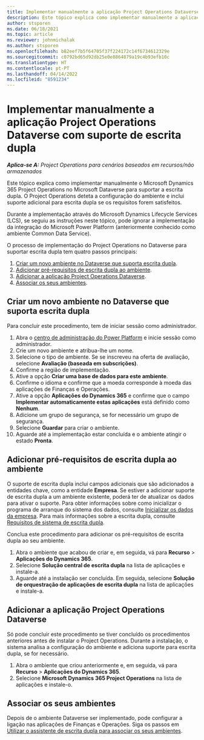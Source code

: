 ```yaml
---
title: Implementar manualmente a aplicação Project Operations Dataverse com suporte de escrita dupla
description: Este tópico explica como implementar manualmente a aplicação Project Operations Dataverse para suportar a escrita dupla.
author: stsporen
ms.date: 06/18/2021
ms.topic: article
ms.reviewer: johnmichalak
ms.author: stsporen
ms.openlocfilehash: b82eef7b5f64705f37f224172c14f6734612329e
ms.sourcegitcommit: c0792bd65d92db25e0e8864879a19c4b93efb10c
ms.translationtype: HT
ms.contentlocale: pt-PT
ms.lasthandoff: 04/14/2022
ms.locfileid: "8591234"
---
```

# <a name="manually-deploy-the-project-operations-dataverse-app-with-dual-write-support"></a>Implementar manualmente a aplicação Project Operations Dataverse com suporte de escrita dupla

_**Aplica-se A:** Project Operations para cenários baseados em recursos/não armazenados_

Este tópico explica como implementar manualmente o Microsoft Dynamics 365 Project Operations no Microsoft Dataverse para suportar a escrita dupla. O Project Operations deteta a configuração do ambiente e inclui suporte adicional para escrita dupla se os requisitos forem satisfeitos.

Durante a implementação através do Microsoft Dynamics Lifecycle Services (LCS), se seguiu as instruções neste tópico, pode ignorar a implementação da integração do Microsoft Power Platform (anteriormente conhecido como ambiente Common Data Service).

O processo de implementação do Project Operations no Dataverse para suportar escrita dupla tem quatro passos principais:

1. [Criar um novo ambiente no Dataverse que suporta escrita dupla](#create).
2. [Adicionar pré-requisitos de escrita dupla ao ambiente](#prerequisites).
3. [Adicionar a aplicação Project Operations Dataverse](#dataverse).
4. [Associar os seus ambientes](#link).

## <a name="create-a-new-environment-in-dataverse-that-supports-dual-write"></a><a name="create"></a>Criar um novo ambiente no Dataverse que suporta escrita dupla

Para concluir este procedimento, tem de iniciar sessão como administrador.

1. Abra o [centro de administração do Power Platform](https://admin.powerplatform.com) e inicie sessão como administrador.
2. Crie um novo ambiente e atribua-lhe um nome.
3. Selecione o tipo de ambiente. Se se inscreveu na oferta de avaliação, selecione **Avaliação (baseada em subscrições)**.
4. Confirme a região de implementação.
5. Ative a opção **Criar uma base de dados para este ambiente**. 
6. Confirme o idioma e confirme que a moeda corresponde à moeda das aplicações de Finanças e Operações.
7. Ative a opção **Aplicações do Dynamics 365** e confirme que o campo **Implementar automaticamente estas aplicações** está definido como **Nenhum**.
8. Adicione um grupo de segurança, se for necessário um grupo de segurança.
9. Selecione **Guardar** para criar o ambiente.
10. Aguarde até a implementação estar concluída e o ambiente atingir o estado **Pronta**.

## <a name="add-dual-write-prerequisites-to-the-environment"></a><a name="prerequisites"></a>Adicionar pré-requisitos de escrita dupla ao ambiente

O suporte de escrita dupla inclui campos adicionais que são adicionados a entidades chave, como a entidade **Empresa**. Se estiver a adicionar suporte de escrita dupla a um ambiente existente, poderá ter de atualizar os dados para ativar o suporte. Para obter informações sobre como inicializar o programa de arranque do sistema dos dados, consulte [Inicializar os dados da empresa](/dynamics365/fin-ops-core/dev-itpro/data-entities/dual-write/bootstrap-company-data). Para mais informações sobre a escrita dupla, consulte [Requisitos de sistema de escrita dupla](/dynamics365/fin-ops-core/dev-itpro/data-entities/dual-write/dual-write-system-req).

Conclua este procedimento para adicionar os pré-requisitos de escrita dupla ao seu ambiente.

1. Abra o ambiente que acabou de criar e, em seguida, vá para **Recurso** \> **Aplicações do Dynamics 365**.
2. Selecione **Solução central de escrita dupla** na lista de aplicações e instale-a.
3. Aguarde até a instalação ser concluída. Em seguida, selecione **Solução de orquestração de aplicações de escrita dupla** na lista de aplicações e instale-a.

## <a name="add-the-project-operations-dataverse-app"></a><a name="dataverse"></a>Adicionar a aplicação Project Operations Dataverse

Só pode concluir este procedimento se tiver concluído os procedimentos anteriores antes de instalar o Project Operations. Durante a instalação, o sistema analisa a configuração do ambiente e adiciona suporte para escrita dupla, se for necessário.

1. Abra o ambiente que criou anteriormente e, em seguida, vá para **Recurso** \> **Aplicações do Dynamics 365**.
2. Selecione **Microsoft Dynamics 365 Project Operations** na lista de aplicações e instale-o.

## <a name="link-your-environments"></a><a name="link"></a>Associar os seus ambientes

Depois de o ambiente Dataverse ser implementado, pode configurar a ligação nas aplicações de Finanças e Operações. Siga os passos em [Utilizar o assistente de escrita dupla para associar os seus ambientes](/dynamics365/fin-ops-core/dev-itpro/data-entities/dual-write/link-your-environment).
